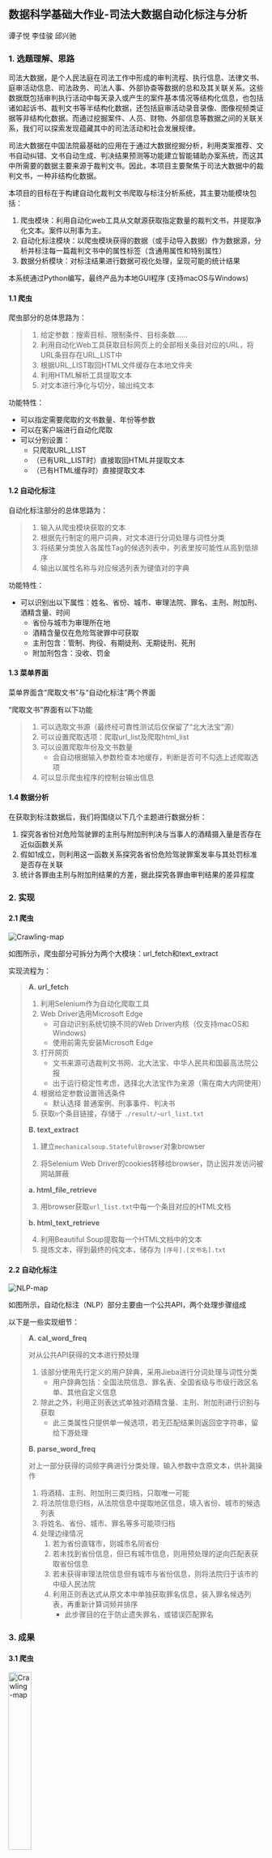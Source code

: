 ## 数据科学基础大作业-司法大数据自动化标注与分析

谭子悦 李佳骏 邱兴驰

### 1. 选题理解、思路

司法大数据，是个人民法庭在司法工作中形成的审判流程、执行信息、法律文书、庭审活动信息、司法政务、司法人事、外部协查等数据的总和及其关联关系。这些数据既包括审判执行活动中每天录入或产生的案件基本情况等结构化信息，也包括诸如起诉书、裁判文书等半结构化数据，还包括庭审活动录音录像、图像视频类证据等非结构化数据。而通过挖掘案件、人员、财物、外部信息等数据之间的关联关系，我们可以探索发现蕴藏其中的司法活动和社会发展规律。

司法大数据在中国法院最基础的应用在于通过大数据挖掘分析，利用类案推荐、文书自动纠错、文书自动生成、判决结果预测等功能建立智能辅助办案系统，而这其中所需要的数据主要来源于裁判文书。因此，本项目主要聚焦于司法大数据中的裁判文书，一种非结构化数据。

本项目的目标在于构建自动化裁判文书爬取与标注分析系统，其主要功能模块包括：

1. 爬虫模块：利用自动化web工具从文献源获取指定数量的裁判文书，并提取净化文本。案件以刑事为主。
2. 自动化标注模块：以爬虫模块获得的数据（或手动导入数据）作为数据源，分析并标注每一篇裁判文书中的属性标签（含通用属性和特别属性）
3. 数据分析模块：对标注结果进行数据可视化处理，呈现可能的统计结果

本系统通过Python编写，最终产品为本地GUI程序 (支持macOS与Windows)

#### 1.1 爬虫

爬虫部分的总体思路为：

> 1. 给定参数：搜索目标、限制条件、目标条数……
> 2. 利用自动化Web工具获取目标网页上的全部相关条目对应的URL，将URL条目存在URL_LIST中
> 3. 根据URL_LIST取回HTML文件缓存在本地文件夹
> 4. 利用HTML解析工具提取文本
> 5. 对文本进行净化与切分，输出纯文本

功能特性：

- 可以指定需要爬取的文书数量、年份等参数
- 可以在客户端进行自动化爬取
- 可以分别设置：
  - 只爬取URL_LIST
  - （已有URL_LIST时）直接取回HTML并提取文本
  - （已有HTML缓存时）直接提取文本

#### 1.2 自动化标注

自动化标注部分的总体思路为：

> 1. 输入从爬虫模块获取的文本
> 2. 根据先行制定的用户词典，对文本进行分词处理与词性分类
> 3. 将结果分类放入各属性Tag的候选列表中，列表里按可能性从高到低排序
> 4. 输出以属性名称与对应候选列表为键值对的字典

功能特性：

- 可以识别出以下属性：姓名、省份、城市、审理法院、罪名、主刑、附加刑、酒精含量、时间
  - 省份与城市为审理所在地
  - 酒精含量仅在危险驾驶罪中可获取
  - 主刑包含：管制、拘役、有期徒刑、无期徒刑、死刑
  - 附加刑包含：没收、罚金

#### 1.3 菜单界面

菜单界面含“爬取文书”与“自动化标注”两个界面

“爬取文书”界面有以下功能

> 1. 可以选取文书源（最终经可靠性测试后仅保留了“北大法宝”源）
> 2. 可以设置爬取选项：爬取url_list及爬取html_list
> 3. 可以设置爬取年份及文书数量
>    - 会自动根据输入参数检查本地缓存，判断是否可不勾选上述爬取选项
> 4. 可以显示爬虫程序的控制台输出信息

#### 1.4 数据分析

在获取到标注数据后，我们将围绕以下几个主题进行数据分析：

1. 探究各省份对危险驾驶罪的主刑与附加刑判决与当事人的酒精摄入量是否存在近似函数关系
2. 假如1成立，则利用这一函数关系探究各省份危险驾驶罪案发率与其处罚标准是否存在关联
3. 统计各罪由主刑与附加刑结果的方差，据此探究各罪由审判结果的差异程度


### 2. 实现

#### 2.1 爬虫

<img src="./resources/Crawling-map.png" alt="Crawling-map"/>

如图所示，爬虫部分可拆分为两个大模块：url_fetch和text_extract

实现流程为：

> **A. url_fetch**
>
> 1. 利用Selenium作为自动化爬取工具
> 2. Web Driver选用Microsoft Edge
>    - 可自动识别系统切换不同的Web Driver内核（仅支持macOS和Windows)
>    - 使用前需先安装Microsoft Edge
> 3. 打开网页
>    - 文书来源可选裁判文书网、北大法宝、中华人民共和国最高法院公报
>    - 出于运行稳定性考虑，选择北大法宝作为来源（需在南大内网使用）
> 4. 根据给定参数设置筛选条件
>    - 默认选择 普通案例、刑事事件、判决书
> 5. 获取`n`个条目链接，存储于 `./result/~url_list.txt`
>
> **B. text_extract**
>
> 1. 建立`mechanicalsoup.StatefulBrowser`对象browser
>
> 2. 将Selenium Web Driver的cookies转移给browser，防止因并发访问被网站屏蔽
>
> **a. html_file_retrieve**
>
> 3. 用browser获取`url_list.txt`中每一个条目对应的HTML文档
>
> **b. html_text_retrieve**
>
> 4. 利用Beautiful Soup提取每一个HTML文档中的文本
> 5. 提炼文本，得到最终的纯文本，储存为 `[序号].[文书名].txt`



#### 2.2 自动化标注

<img src="resources/NLP-map.png"   alt="NLP-map"/> 

如图所示，自动化标注（NLP）部分主要由一个公共API，两个处理步骤组成

以下是一些实现细节：

> **A. cal_word_freq**
>
> 对从公共API获得的文本进行预处理
>
> 1. 该部分使用先行定义的用户辞典，采用Jieba进行分词处理与词性分类
>    - 用户辞典包括：全国法院信息、罪名表、全国省级与市级行政区名单、其他自定义信息
> 2. 除此之外，利用正则表达式单独对酒精含量、主刑、附加刑进行识别与获取
>    - 此三类属性只提供单一候选项，若无匹配结果则返回空字符串，留给下游处理
>
> **B. parse_word_freq**
>
> 对上一部分获得的词频字典进行分类处理，输入参数中含原文本，供补漏操作
>
> 1. 将酒精、主刑、附加刑三类归档，只取唯一可能
> 2. 将法院信息归档，从法院信息中提取地区信息，填入省份、城市的候选列表
> 3. 将姓名、省份、城市、罪名等多可能项归档
> 4. 处理边缘情况
>    1. 若为省份直辖市，则城市名同省份
>    2. 若未找到省份信息，但已有城市信息，则用预处理的逆向匹配表获取省份信息
>    3. 若未获得审理法院信息但有城市与省份信息，则将法院归于该市的中级人民法院
>    4. 利用正则表达式从原文本中单独获取罪名信息，装入罪名候选列表，再重新计算词频并排序
>       - 此步骤目的在于防止遗失罪名，或错误匹配罪名

### 3. 成果

#### 3.1 爬虫

<img src="./resources/panel1.png" alt="Crawling-map" width="30%" />

爬虫界面可选择文献来源，设置爬取选项与爬取参数，下设文本框及时显示运行日志。

- 可以一次性自动化爬取2000份文书
  - 每200份需要手动输入一次验证码
  - 由于网站限制，多于2000份的部分无法显示
- 每一步骤都会及时保存爬取结果，因此意外退出程序不会导致已有数据全部丢失

#### 3.2 自动化标注

<img src="./resources/panel2.png" alt="Crawling-map" width="50%" />

标注界面可分为两个功能页面，左侧为文书原文显示，右侧为对应属性标签选项，自动化标注引擎会先行勾选可能性最大的属性标签。

- 可以精准识别姓名、省份、城市、审理法院、罪名、主刑、附加刑、酒精含量、时间等信息
  - 正常情况下每份都应有姓名、省份、城市、审理法院、罪名、时间信息
  - 根据不同案件可识别出相应的主刑、附加刑，若为危险驾驶事件还可提取出酒精含量
  - 对于涉案人数不止一人，或罪名不止一项的案件无法准确识别
- 出于运行效率考虑，左侧文字窗口只截取前2000字
- 可以选择“保存，下一份”或“下一份”（不保存）
- 选择“自动标注”后可自动处理全部文件，该过程不会调用gui渲染，因此速度快于普通处理

#### 3.3 数据分析


